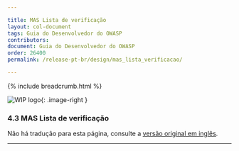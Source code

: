 ```yaml
---

title: MAS Lista de verificação
layout: col-document
tags: Guia do Desenvolvedor do OWASP
contributors:
document: Guia do Desenvolvedor do OWASP
order: 26400
permalink: /release-pt-br/design/mas_lista_verificacao/

---
```


{% include breadcrumb.html %}

<style type="text/css">
.image-right {
  height: 180px;
  display: block;
  margin-left: auto;
  margin-right: auto;
  float: right;
}
</style>

![WIP logo](../../../assets/images/dg_wip.png "Trabalho em andamento"){: .image-right }

### 4.3 MAS Lista de verificação

Não há tradução para esta página, consulte a [versão original em inglês][release0603].

----

[release0603]: https://github.com/OWASP/www-project-developer-guide/blob/main/draft/06-design/03-mas-checklist.md

